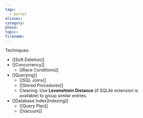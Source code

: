```yaml
---
tags:
  - portal
aliases: 
category: 
phase: 
topic: 
filename:
---
```

Techniques:
- [[Soft Deletion]]
- [[Concurrency]] 
	- [[Race Conditions]]
- [[Querying]]
	- [[SQL Joins]]
	- [[Stored Procedures]]
	- Cleaning: Use **Levenshtein Distance** (if SQLite extension is available) to group similar entries.
- [[Database Index|Indexing]]
	- [[Query Plan]]
	- [[Vacuum]]